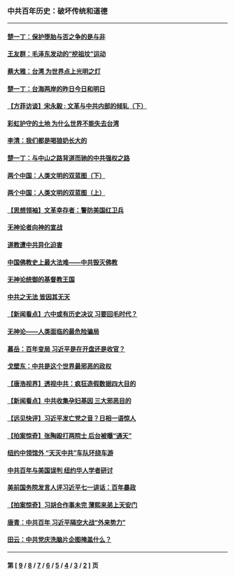 ### 中共百年历史：破坏传统和道德
---
#### [楚一丁：保护堕胎与否之争的是与非](../../pages/nf1176114/n13815642.md?05030430) 
#### [王友群：毛泽东发动的“挖祖坟”运动](../../pages/nf1176114/n13723639.md?05030430) 
#### [蔡大雅：台湾 为世界点上光明之灯](../../pages/nf1176114/n13531530.md?05030430) 
#### [楚一丁：台海两岸的昨日今日和明日](../../pages/nf1176114/n13531468.md?05030430) 
#### [【方菲访谈】宋永毅 : 文革与中共内部的倾轧（下）](../../pages/nf1176114/n13486836.md?05030430) 
#### [彩虹护守的土地 为什么世界不能失去台湾](../../pages/nf1176114/n13476849.md?05030430) 
#### [李清：我们都是喝狼奶长大的](../../pages/nf1176114/n13471478.md?05030430) 
#### [楚一丁：与中山之路背道而驰的中共强权之路](../../pages/nf1176114/n13437270.md?05030430) 
#### [两个中国：人类文明的双蓝图（下）](../../pages/nf1176114/n13423132.md?05030430) 
#### [两个中国：人类文明的双蓝图（上）](../../pages/nf1176114/n13422687.md?05030430) 
#### [【思想领袖】文革幸存者：警防美国红卫兵](../../pages/nf1176114/n13339289.md?05030430) 
#### [无神论者向神的宣战](../../pages/nf1176114/n13281535.md?05030430) 
#### [道教遭中共异化迫害](../../pages/nf1176114/n13281463.md?05030430) 
#### [中国佛教史上最大法难——中共毁灭佛教](../../pages/nf1176114/n13281397.md?05030430) 
#### [无神论统御的基督教王国](../../pages/nf1176114/n13281280.md?05030430) 
#### [中共之无法 皆因其无天](../../pages/nf1176114/n13281088.md?05030430) 
#### [【新闻看点】六中或有历史决议 习要回毛时代？](../../pages/nf1176114/n13222895.md?05030430) 
#### [无神论——人类面临的最危险骗局](../../pages/nf1176114/n13196137.md?05030430) 
#### [慕岳：百年变局 习近平是在开盘还是收官？](../../pages/nf1176114/n13206516.md?05030430) 
#### [戈壁东：中共是这个世界最邪恶的政权](../../pages/nf1176114/n13085641.md?05030430) 
#### [【唐浩视界】透视中共：疯狂造假数据四大目的](../../pages/nf1176114/n13080590.md?05030430) 
#### [【新闻看点】中共收集孕妇基因 三大邪恶目的](../../pages/nf1176114/n13077182.md?05030430) 
#### [【远见快评】习近平发亡党之音？日相一语惊人](../../pages/nf1176114/n13074809.md?05030430) 
#### [【拍案惊奇】张陶殴打两院士 后台被曝“通天”](../../pages/nf1176114/n13070496.md?05030430) 
#### [纽约中领馆外 “天灭中共”车队环绕车游](../../pages/nf1176114/n13070693.md?05030430) 
#### [中共百年与美国误判 纽约华人学者研讨](../../pages/nf1176114/n13067969.md?05030430) 
#### [美前国务院发言人评习近平七一讲话：百年暴政](../../pages/nf1176114/n13066986.md?05030430) 
#### [【拍案惊奇】习胡合作事未完 薄熙来弟上天安门](../../pages/nf1176114/n13065867.md?05030430) 
#### [唐青：中共百年 习近平隔空大战“外来势力”](../../pages/nf1176114/n13065976.md?05030430) 
#### [田云：中共党庆洗脑片企图掩盖什么？](../../pages/nf1176114/n13064395.md?05030430) 

---
#### 第 [ [9](./9.md?05030430) / [8](./8.md?05030430) / [7](./7.md?05030430) / [6](./6.md?05030430) / [5](./5.md?05030430) / [4](./4.md?05030430) / [3](./3.md?05030430) / [2](./2.md?05030430) ] 页
